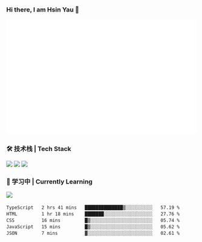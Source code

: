 ### Hi there, I am Hsin Yau 👋 
![Metrics](./github-metrics.svg)

### 🛠 技术栈 | Tech Stack
![](https://skillicons.dev/icons?i=html,css,js,ts,sass,jquery,bootstrap,vue&theme=light) 
![](https://skillicons.dev/icons?i=vite,nuxtjs,webpack,tailwindcss,windicss,nodejs,express,markdown&theme=light)
![](https://skillicons.dev/icons?i=mysql,mongodb,git,pug,vscode,idea,ps,figma&theme=light)

### 📖 学习中 | Currently Learning

![](https://skillicons.dev/icons?i=react,nextjs,svelte,nestjs,nginx,docker,rollupjs&theme=light)

<!--START_SECTION:waka-->

```txt
TypeScript   2 hrs 41 mins   ██████████████▒░░░░░░░░░░   57.19 %
HTML         1 hr 18 mins    ███████░░░░░░░░░░░░░░░░░░   27.76 %
CSS          16 mins         █▒░░░░░░░░░░░░░░░░░░░░░░░   05.74 %
JavaScript   15 mins         █▒░░░░░░░░░░░░░░░░░░░░░░░   05.62 %
JSON         7 mins          ▓░░░░░░░░░░░░░░░░░░░░░░░░   02.61 %
```

<!--END_SECTION:waka-->
